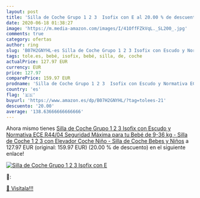 ```yaml
---
layout: post
title: 'Silla de Coche Grupo 1 2 3  Isofix con E al 20.00 % de descuento'
date: 2020-06-18 01:38:27
image: 'https://m.media-amazon.com/images/I/41OffFZkVqL._SL200_.jpg'
comments: true
category: ofertas
author: ring
slug: 'B07H2GNYHL-es Silla de Coche Grupo 1 2 3 Isofix con Escudo y Normativa...'
tags: tole.es, bebé, isofix, bebé, silla, de, coche
actualPrice: 127.97 EUR
currency: EUR
price: 127.97
comparePrice: 159.97 EUR
prodname: 'Silla de Coche Grupo 1 2 3  Isofix con Escudo y Normativa ECE R44/04  Seguridad Máxima para tu Bebé de 9-36 kg  - Silla de Coche 1 2 3 con Elevador Coche Niño - Silla de Coche Bebes y Niños'
country: 'es'
flag: '🇪🇸'
buyurl: 'https://www.amazon.es/dp/B07H2GNYHL/?tag=tolees-21'
descuento: '20.00'
average: '138.63666666666666'
---
```


Ahora mismo tienes [Silla de Coche Grupo 1 2 3  Isofix con Escudo y Normativa ECE R44/04  Seguridad Máxima para tu Bebé de 9-36 kg  - Silla de Coche 1 2 3 con Elevador Coche Niño - Silla de Coche Bebes y Niños](https://www.amazon.es/dp/B07H2GNYHL/?tag=tolees-21) a 127.97 EUR (original: 159.97 EUR) (20.00 %  de descuento) en el siguiente enlace!

[![Silla de Coche Grupo 1 2 3  Isofix con E](https://m.media-amazon.com/images/I/41OffFZkVqL._SL200_.jpg)](https://www.amazon.es/dp/B07H2GNYHL/?tag=tolees-21)

🔎:


[🛒 Visítala!!!](https://www.amazon.es/dp/B07H2GNYHL/?tag=tolees-21)
